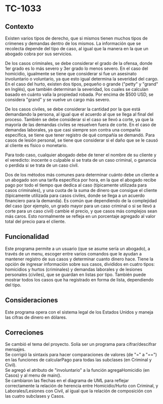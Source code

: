 # TC-1033

## Contexto
Existen varios tipos de derecho, que si mismos tienen muchos tipos de crímenes y demandas dentro de los mismos. La información que se recolecta depende del tipo de caso, al igual que la manera en la que un abogado cobra por sus servicios. 

De los casos criminales, se debe considerar el grado de la ofensa, donde 1er grado es lo más severo y 3er grado lo menos severo. En el caso del homicidio, igualmente se tiene que considerar si fue un asesinato involuntario o voluntario, ya que esto igual determina la severidad del cargo. En el caso del hurto, existen dos tipos, pequeño o grande ("petty" y "grand" en Inglés), que también determinan la severidad, los cuales se calculan basado en cuánto valía la propiedad robada. Por encima de $500 USD, se considera "grand" y se vuelve un cargo más severo.

De los casos civiles, se debe considerar la cantidad por la que está demandando la persona, al igual que el acuerdo al que se llega al final del proceso. También se debe considerar si el caso se llevó a corte, ya que la mayoría de las demandas civiles se resuelven fuera de corte. En el caso de demandas laborales, ya que casi siempre son contra una compañía específica, se tiene que tener registro de qué compañía se demandó. Para casos de lesión personal, se tiene que considerar si el daño que se le causó al cliente es físico o monetario. 

Para todo caso, cualquier abogado debe de tener el nombre de su cliente y el veredicto: inocente o culpable si se trata de un caso criminal, o ganancia o perdida si se trata de un caso civil.

Dos de los métodos más comunes para determinar cuánto debe un cliente a un abogado son una tarifa específica por hora, en la que el abogado recibe pago por todo el tiempo que dedica al caso (típicamente utilizada para casos criminales), y una cuota de la suma de dinero que consigue el cliente (típicamente utilizada para casos civiles, donde se llega a un acuerdo financiero para la demanda). Es común que dependiendo de la complejidad del caso (por ejemplo, un grado mayor para un caso criminal o si se llevó a corte para un caso civil) cambie el precio, y que casos más complejos sean más caros. Esto normalmente se refleja en un porcentaje agregado al valor total del precio para el cliente.

## Funcionalidad
Este programa permite a un usuario (que se asume sería un abogado), a través de un menu, escoger entre varios comandos que le ayudan a mantener registro de sus casos y determinar cuanto dinero hace. Tiene la opción de ingresar información sobre sus casos, divididos en cuatro tipos: homicidios y hurtos (criminales) y demandas laborales y de lesiones personales (civiles), que se guardan en listas por tipo. También puede mostrar todos los casos que ha registrado en forma de lista, dependiendo del tipo. 

## Consideraciones
Este programa opera con el sistema legal de los Estados Unidos y maneja las cifras de dinero en dólares.

## Correciones
Se cambió el tema del proyecto. Solía ser un programa para cifrar/descifrar mensajes.<br>
Se corrigió la sintaxis para hacer comparaciones de valores (de "=" a "==") en las funciones de calcularPago para todas las subclases (en Criminal y Civil).<br>
Se agregó el atributo de "involuntario" a la función agregaHomicidio (en Casos) y al menu de main().<br>
Se cambiaron las flechas en el diagrama de UML para reflejar correctamente la relación de herencia entre Homicidio/Hurto con Criminal, y Laborales/Lesiones con Civil, al igual que la relación de composición con las cuatro subclases y Casos.
